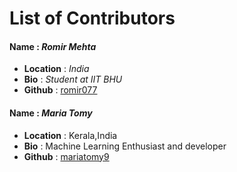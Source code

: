 # List of Contributors

#### Name : ***Romir Mehta***
- **Location** : _India_
- **Bio** : _Student at IIT BHU_
- **Github** : [romir077](<https://github.com/romir077>)

#### Name : ***Maria Tomy***
- **Location** : Kerala,India
- **Bio** : Machine Learning Enthusiast and developer
- **Github** : [mariatomy9](https://github.com/mariatomy9)